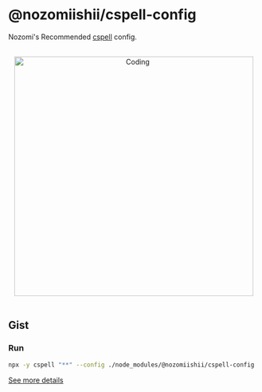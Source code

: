 # @nozomiishii/cspell-config

Nozomi's Recommended [cspell](https://cspell.org/) config.

<!-- Main Image -->
<br>
<div align="center">
  <img src="https://media.giphy.com/media/l1KuedaYKTLXDT11C/giphy.gif" alt="Coding" width="480" />
</div>
<br>

## Gist

### Run

```sh
npx -y cspell "**" --config ./node_modules/@nozomiishii/cspell-config
```

[See more details](https://github.com/evilmartians/lefthook/blob/master/docs/configuration.md)
